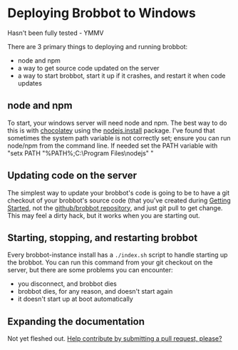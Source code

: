 # Deploying Brobbot to Windows

Hasn't been fully tested - YMMV

There are 3 primary things to deploying and running brobbot:

  * node and npm
  * a way to get source code updated on the server
  * a way to start brobbot, start it up if it crashes, and restart it when code
    updates

## node and npm

To start, your windows server will need node and npm. 
The best way to do this is with [chocolatey](http://chocolatey.org) using the [nodejs.install](http://chocolatey.org/packages/nodejs.install) package.
I've found that sometimes the system path variable is not correctly set; ensure you can run node/npm from the command line. If needed set the PATH variable with "setx PATH \"%PATH%;C:\Program Files\nodejs\" "

## Updating code on the server

The simplest way to update your brobbot's code is going to be to have a git
checkout of your brobbot's source code (that you've created during [Getting Started](../README.md), not the [github/brobbot repository](http://github.com/github/brobbot), and just git pull to get change. This may
feel a dirty hack, but it works when you are starting out.

## Starting, stopping, and restarting brobbot

Every brobbot-instance install has a `./index.sh` script to handle starting up the brobbot.
You can run this command from your git checkout on the server, but there are some problems you can encounter:

* you disconnect, and brobbot dies
* brobbot dies, for any reason, and doesn't start again
* it doesn't start up at boot automatically

## Expanding the documentation

Not yet fleshed out. [Help contribute by submitting a pull request, please?](https://github.com/github/brobbot/pull/new/master)
